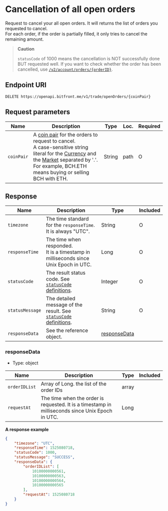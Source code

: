 # Cancellation of all open orders

Request to cancel your all open orders. It will returns the list of orders you requested to cancel. <br/>
For each order, if the order is partially filled, it only tries to cancel the remaining amount.

> **Caution**
>
> `statusCode` of 1000 means the cancellation is NOT successfully done BUT requested well.
> If you want to check whether the order has been cancelled, use [`/v2/account/orders/{orderID}`](/api/account/v2-account-orders-orderID-get.md#order-information-v2).

## Endpoint URI

```
DELETE https://openapi.bitfront.me/v1/trade/openOrders/{coinPair}
```

## Request parameters

| Name | Description | Type | Loc. | Required |
|--- |--- |--- |--- |--- |
| `coinPair` | A [coin pair](/5_Terms.md#coin-pair) for the orders to request to cancel. <br/>A case-sensitive string literal for the [Currency](/5_Terms.md#currency-for-coin-trading) and the [Market](/5_Terms.md#market-for-coin-trading) separated by '.'. <br/>For example, BCH.ETH means buying or selling BCH with ETH.|String|path|O|

## Response

| Name            | Description | Type                          | Included |
| --------------- | ---------------------------------------------------------------------------------------------------------- | ----------------------------- | -------- |
| `timezone`      | The time standard for the `responseTime`. It is always "UTC". | String | O        |
| `responseTime`  | The time when responded. <br/>It is a timestamp in milliseconds since Unix Epoch in UTC. | Long | O        |
| `statusCode`    | The result status code. See [`statusCode` definitions](/1_Overview.md#statuscode-definitions). | Integer | O        |
| `statusMessage` | The detailed message of the result. See [`statusCode` definitions](/1_Overview.md#statuscode-definitions). | String | O        |
| `responseData`  | See the reference object. | [responseData](#responsedata) |          |

### responseData

  - Type: object

| Name | Description | Type | Included |
|--- |--- |--- |--- |
| `orderIDList` |Array of Long. the list of the order IDs|array| |
| `requestAt` |The time when the order is requested. It is a timestamp in milliseconds since Unix Epoch in UTC.|Long| |

**A response example**

``` json
{
    "timezone": "UTC",
    "responseTime": 1525080718,
    "statusCode": 1000,
    "statusMessage": "SUCCESS",
    "responseData": {
        "orderIDList": [
            10100000000561,
            10100000000563,
            10100000000564,
            10100000000565
        ],
        "requestAt": 1525080718
    }
}
```
